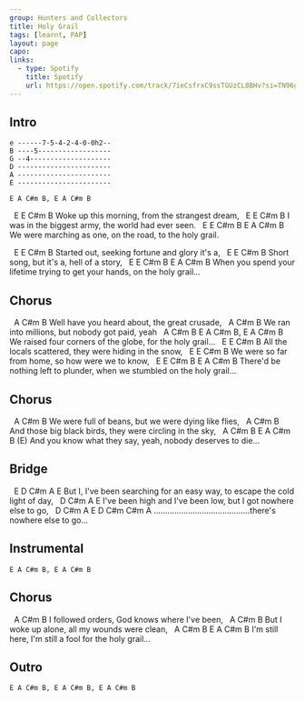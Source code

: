 ```yaml
---
group: Hunters and Collectors
title: Holy Grail
tags: [learnt, PAP]
layout: page
capo: 
links: 
  - type: Spotify
    title: Spotify
    url: https://open.spotify.com/track/7ieCsfrxC9ssTGUzCL8BHv?si=TN96gr20RNm2uMdj_CZTSA
---
```


## Intro

```chordpro
e ------7-5-4-2-4-0-0h2--
B ----5------------------
G --4--------------------
D -----------------------
A -----------------------
E -----------------------
```

```
E A C#m B, E A C#m B
```

&nbsp;    E             E                 C#m       B
Woke up this morning, from the strangest dream,
&nbsp;    E                     E         C#m            B
I was in the biggest army, the world had ever seen.
&nbsp;             E           E           C#m          B    E    A C#m B
We were marching as one, on the road, to the holy grail.

&nbsp;    E        E            C#m         B
Started out, seeking fortune and glory it's a,
&nbsp;    E      E                 C#m       B
Short song, but it's a, hell of a story,
&nbsp;              E                    E                 C#m           B    E    A C#m B
When you spend your lifetime trying to get your hands, on the holy grail...

## Chorus

&nbsp;    A                               C#m       B
Well have you heard about, the great crusade,
&nbsp;    A                          C#m        B
We ran into millions, but nobody got paid, yeah
&nbsp;    A                              C#m            B    E      A C#m B, E A C#m B
We raised four corners of the globe, for the holy grail...
&nbsp;    E                E                   C#m           B
All the locals scattered, they were hiding in the snow,
&nbsp;    E                    E        C#m            B
We were so far from home, so how were we to know,
&nbsp;                E               E                 C#m            B    E      A C#m B
There'd be nothing left to plunder, when we stumbled on the holy grail...

## Chorus

&nbsp;    A                                   C#m        B
We were full of beans, but we were dying like flies,
&nbsp;    A                                     C#m             B
And those big black birds, they were circling in the sky,
&nbsp;    A                              C#m    B            E       A C#m B  (E)
And you know what they say, yeah, nobody deserves to die...

## Bridge

&nbsp;    E            D                     C#m                     A        E
But I, I've been searching for an easy way, to escape the cold light of day,
&nbsp;               D                  C#m                    A       E
I've been high and I've been low, but I got nowhere else to go,
&nbsp;               D                  C#m                          A       E   D C#m C#m A
..........................................there's nowhere else to go...

## Instrumental

```
E A C#m B, E A C#m B
```

## Chorus

&nbsp;    A                   C#m                  B
I followed orders, God knows where I've been,
&nbsp;    A                     C#m                B
But I woke up alone, all my wounds were clean,
&nbsp;    A               C#m            B            E       A   C#m B
I'm still here,   I'm still a fool for the holy grail...

## Outro

```
E A C#m B, E A C#m B, E A C#m B
```
